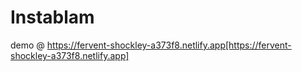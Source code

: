 # Instablam

demo @ https://fervent-shockley-a373f8.netlify.app[https://fervent-shockley-a373f8.netlify.app]

